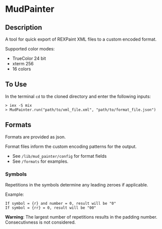 # MudPainter

## Description

A tool for quick export of REXPaint XML files to a custom encoded format.

Supported color modes:

- TrueColor 24 bit
- xterm 256
- 16 colors

## To Use

In the terminal `cd` to the cloned directory and enter the following inputs:

```
> iex -S mix
> MudPainter.run("path/to/xml_file.xml", "path/to/format_file.json")
```

## Formats

Formats are provided as json.

Format files inform the custom encoding patterns for the output.

- See `/lib/mud_painter/config` for format fields
- See `/formats` for examples.

### Symbols

Repetitions in the symbols determine any leading zeroes if applicable.

Example:

```
If symbol = {r} and number = 0, result will be "0"
If symbol = {rr} = 0, result will be "00"
```

**Warning**: The largest number of repetitions results in the padding number.
Consecutivness is not considered.
